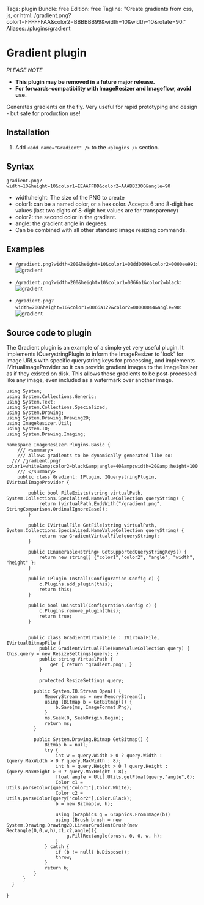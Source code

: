 Tags: plugin
Bundle: free
Edition: free
Tagline: "Create gradients from css, js, or html: /gradient.png?color1=FFFFFFAA&color2=BBBBBB99&width=10&width=10&rotate=90."
Aliases: /plugins/gradient

# Gradient plugin

*PLEASE NOTE*
* **This plugin may be removed in a future major release.**
* **For forwards-compatibility with ImageResizer and Imageflow, avoid use.**


Generates gradients on the fly. Very useful for rapid prototyping and design - but safe for production use!

## Installation

1. Add `<add name="Gradient" />` to the `<plugins />` section.

## Syntax

`gradient.png?width=10&height=10&color1=EEAAFFDD&color2=AAABB3300&angle=90`

* width/height: The size of the PNG to create
* color1: can be a named color, or a hex color. Accepts 6 and 8-digit hex values (last two digits of 8-digit hex values are for transparency)
* color2: the second color in the gradient.
* angle: the gradient angle in degrees.
* Can be combined with all other standard image resizing commands.


## Examples


* `/gradient.png?width=200&height=10&color1=00dd0099&color2=0000ee991`: ![gradient](http://img.imageresizing.net/gradient.png;width=200;height=10;color1=00dd0099;color2=0000ee99)

* `/gradient.png?width=200&height=10&color1=0066a1&color2=black`: ![gradient](http://img.imageresizing.net/gradient.png;width=200;height=10;color1=0066a1;color2=black)

* `/gradient.png?width=200&height=10&color1=0066a122&color2=00000044&angle=90`: ![gradient](http://img.imageresizing.net/gradient.png;width=100;height=10;color1=0066a122;color2=00000044;angle=10)


## Source code to plugin

The Gradient plugin is an example of a simple yet very useful plugin. It implements IQuerystringPlugin to inform the ImageResizer to 'look' for image URLs with specific querystring keys for processing, and implements IVirtualImageProvider so it can provide gradient images to the ImageResizer as if they existed on disk. This allows those gradients to be post-processed like any image, even included as a watermark over another image. 

    using System;
    using System.Collections.Generic;
    using System.Text;
    using System.Collections.Specialized;
    using System.Drawing;
    using System.Drawing.Drawing2D;
    using ImageResizer.Util;
    using System.IO;
    using System.Drawing.Imaging;

    namespace ImageResizer.Plugins.Basic {
        /// <summary>
        /// Allows gradients to be dynamically generated like so:
      /// /gradient.png?color1=white&amp;color2=black&amp;angle=40&amp;width=20&amp;height=100
        /// </summary>
        public class Gradient: IPlugin, IQuerystringPlugin, IVirtualImageProvider {
          
            public bool FileExists(string virtualPath, System.Collections.Specialized.NameValueCollection queryString) {
                return (virtualPath.EndsWith("/gradient.png", StringComparison.OrdinalIgnoreCase));
            }

            public IVirtualFile GetFile(string virtualPath, System.Collections.Specialized.NameValueCollection queryString) {
                return new GradientVirtualFile(queryString);
            }

            public IEnumerable<string> GetSupportedQuerystringKeys() {
                return new string[] {"color1","color2", "angle", "width", "height" };
            }

            public IPlugin Install(Configuration.Config c) {
                c.Plugins.add_plugin(this);
                return this;
            }

            public bool Uninstall(Configuration.Config c) {
                c.Plugins.remove_plugin(this);
                return true;
            }


            public class GradientVirtualFile : IVirtualFile, IVirtualBitmapFile {
                public GradientVirtualFile(NameValueCollection query) { this.query = new ResizeSettings(query); }
                public string VirtualPath {
                    get { return "gradient.png"; }
                }

                protected ResizeSettings query;

              public System.IO.Stream Open() {
                  MemoryStream ms = new MemoryStream();
                  using (Bitmap b = GetBitmap()) {
                      b.Save(ms, ImageFormat.Png);
                  }
                  ms.Seek(0, SeekOrigin.Begin);
                  return ms;
              }

              public System.Drawing.Bitmap GetBitmap() {
                  Bitmap b = null;
                  try {
                      int w = query.Width > 0 ? query.Width : (query.MaxWidth > 0 ? query.MaxWidth : 8);
                      int h = query.Height > 0 ? query.Height : (query.MaxHeight > 0 ? query.MaxHeight : 8);
                      float angle = Util.Utils.getFloat(query,"angle",0);
                      Color c1 = Utils.parseColor(query["color1"],Color.White);
                      Color c2 = Utils.parseColor(query["color2"],Color.Black);
                      b = new Bitmap(w, h);

                      using (Graphics g = Graphics.FromImage(b)) 
                      using (Brush brush = new System.Drawing.Drawing2D.LinearGradientBrush(new Rectangle(0,0,w,h),c1,c2,angle)){
                          g.FillRectangle(brush, 0, 0, w, h);
                      }
                  } catch {
                      if (b != null) b.Dispose();
                      throw;
                  }
                  return b;
              }
          }
      }
  }
